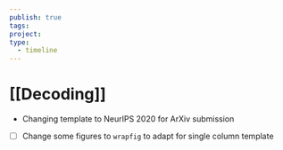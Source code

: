 ```yaml
---
publish: true
tags: 
project: 
type:
  - timeline
---
```

# [[Decoding]]
- Changing template to NeurIPS 2020 for ArXiv submission
- [ ] Change some figures to `wrapfig` to adapt for single column template
